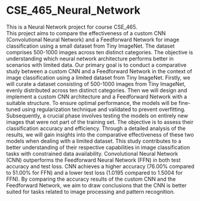 # CSE_465_Neural_Network
This is a Neural Network project  for course CSE_465.<br>
This project aims to compare the effectiveness of a custom CNN (Convolutional
Neural Network) and a Feedforward Network for image classification using a small
dataset from Tiny ImageNet. The dataset comprises 500-1000 images across ten distinct
categories. The objective is understanding which neural network architecture performs
better in scenarios with limited data.
Our primary goal is to conduct a comparative study between a custom CNN and a
Feedforward Network in the context of image classification using a limited dataset from
Tiny ImageNet. Firstly, we will curate a dataset consisting of 500-1000 images from Tiny
ImageNet, evenly distributed across ten distinct categories. Then we will design and
implement a custom CNN architecture and a Feedforward Network with a suitable
structure. To ensure optimal performance, the models will be fine-tuned using
regularization technique and validated to prevent overfitting. Subsequently, a crucial
phase involves testing the models on entirely new images that were not part of the
training set. The objective is to assess their classification accuracy and efficiency.
Through a detailed analysis of the results, we will gain insights into the comparative
effectiveness of these two models when dealing with a limited dataset. This study
contributes to a better understanding of their respective capabilities in image
classification tasks with constrained data availability.
Convolutional Neural Network (CNN) outperforms the Feedforward Neural Network
(FFN) in both test accuracy and test loss. CNN achieves a higher accuracy (76.00%
compared to 51.00% for FFN) and a lower test loss (1.0195 compared to 1.5004 for
FFN). By comparing the accuracy results of the custom CNN and the Feedforward
Network, we aim to draw conclusions that the CNN is better suited for tasks related to
image processing and pattern recognition.
